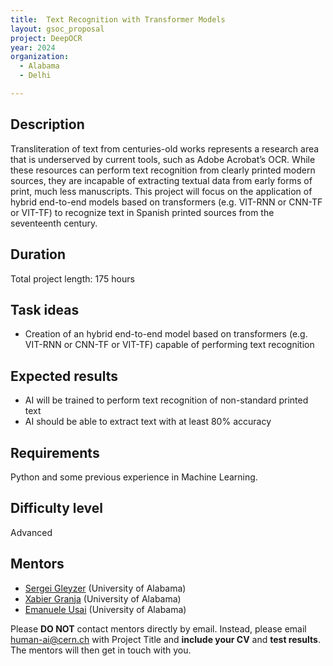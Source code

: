 ```yaml
---
title:  Text Recognition with Transformer Models
layout: gsoc_proposal
project: DeepOCR
year: 2024
organization:
  - Alabama
  - Delhi

---
```


## Description

Transliteration of text from centuries-old works represents a research area that is underserved by current tools, such as Adobe Acrobat’s OCR. While these resources can perform text recognition from clearly printed modern sources, they are incapable of extracting textual data from early forms of print, much less manuscripts. This project will focus on the application of hybrid end-to-end models based on transformers (e.g. VIT-RNN or CNN-TF or VIT-TF) to recognize text in Spanish printed sources from the seventeenth century.

## Duration

Total project length: 175 hours

## Task ideas
 * Creation of an hybrid end-to-end model based on transformers (e.g. VIT-RNN or CNN-TF or VIT-TF) capable of performing text recognition

## Expected results
 * AI will be trained to perform text recognition of non-standard printed text
 * AI should be able to extract text with at least 80% accuracy



## Requirements
Python and some previous experience in Machine Learning.

## Difficulty level
Advanced

<!-- ## Test
Please use [this link](https://docs.google.com/document/d/1lWTSASnVICm_4Zof7wr6_LkS24P_Z8TR1px_tctemQI/edit) to access the test for this project. -->

## Mentors
  * [Sergei Gleyzer](mailto:human-ai@cern.ch) (University of Alabama)
  * [Xabier Granja](mailto:human-ai@cern.ch) (University of Alabama)
  * [Emanuele Usai](mailto:human-ai@cern.ch) (University of Alabama)



Please **DO NOT** contact mentors directly by email. Instead, please email [human-ai@cern.ch](mailto:human-ai@cern.ch) with Project Title and **include your CV** and **test results**. The mentors will then get in touch with you.



<!-- ## Links
  * [Paper 1](https://arxiv.org/abs/1807.11916)
  * [Paper 2](https://arxiv.org/abs/1902.08276) -->